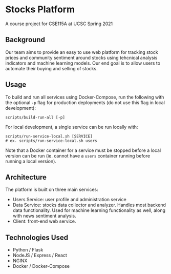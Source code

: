 # Stocks Platform
A course project for CSE115A at UCSC
Spring 2021

## Background
Our team aims to provide an easy to use web platform for tracking stock prices and community sentiment around stocks using tehcnical analysis indicators and machine learning models. Our end goal is to allow users to automate their buying and selling of stocks.

## Usage
To build and run all services using Docker-Compose, run the following with the optional `-p` flag for production deployments (do not use this flag in local development):
```
scripts/build-run-all [-p]
```
For local development, a single service can be run locally with:
```
scripts/run-service-local.sh [SERVICE]
# ex. scripts/run-service-local.sh users
```
Note that a Docker container for a service must be stopped before a local version can be run (ie. cannot have a `users` container running before running a local version).

## Architecture
The platform is built on three main services:

 - Users Service: user profile and administration service
 - Data Service: stocks data collector and analyzer. Handles most backend data functionality. Used for machine learning functionality as well, along with news sentiment analysis.
 - Client: front-end web service.

## Technologies Used
- Python / Flask
- NodeJS / Express / React
- NGINX
- Docker / Docker-Compose

